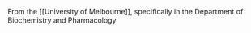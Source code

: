 From the [[University of Melbourne]], specifically in the Department of Biochemistry and Pharmacology
